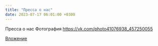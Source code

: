```yaml
---
title: "Пресса о нас"
date: 2023-07-17 06:01:00 +0300
---
```


Пресса о нас
Фотография
https://vk.com/photo41076938_457250055

[Вложение](https://vk.com/photo41076938_457250055)
